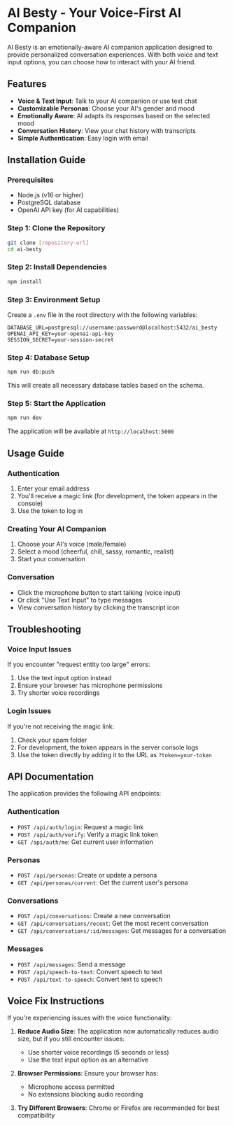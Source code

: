 # AI Besty - Your Voice-First AI Companion

AI Besty is an emotionally-aware AI companion application designed to provide personalized conversation experiences. With both voice and text input options, you can choose how to interact with your AI friend.

## Features

- **Voice & Text Input**: Talk to your AI companion or use text chat
- **Customizable Personas**: Choose your AI's gender and mood
- **Emotionally Aware**: AI adapts its responses based on the selected mood
- **Conversation History**: View your chat history with transcripts
- **Simple Authentication**: Easy login with email

## Installation Guide

### Prerequisites
- Node.js (v16 or higher)
- PostgreSQL database
- OpenAI API key (for AI capabilities)

### Step 1: Clone the Repository
```bash
git clone [repository-url]
cd ai-besty
```

### Step 2: Install Dependencies
```bash
npm install
```

### Step 3: Environment Setup
Create a `.env` file in the root directory with the following variables:
```
DATABASE_URL=postgresql://username:password@localhost:5432/ai_besty
OPENAI_API_KEY=your-openai-api-key
SESSION_SECRET=your-session-secret
```

### Step 4: Database Setup
```bash
npm run db:push
```
This will create all necessary database tables based on the schema.

### Step 5: Start the Application
```bash
npm run dev
```
The application will be available at `http://localhost:5000`

## Usage Guide

### Authentication
1. Enter your email address
2. You'll receive a magic link (for development, the token appears in the console)
3. Use the token to log in

### Creating Your AI Companion
1. Choose your AI's voice (male/female)
2. Select a mood (cheerful, chill, sassy, romantic, realist)
3. Start your conversation

### Conversation
- Click the microphone button to start talking (voice input)
- Or click "Use Text Input" to type messages
- View conversation history by clicking the transcript icon

## Troubleshooting

### Voice Input Issues
If you encounter "request entity too large" errors:
1. Use the text input option instead
2. Ensure your browser has microphone permissions
3. Try shorter voice recordings

### Login Issues
If you're not receiving the magic link:
1. Check your spam folder
2. For development, the token appears in the server console logs
3. Use the token directly by adding it to the URL as `?token=your-token`

## API Documentation

The application provides the following API endpoints:

### Authentication
- `POST /api/auth/login`: Request a magic link
- `POST /api/auth/verify`: Verify a magic link token
- `GET /api/auth/me`: Get current user information

### Personas
- `POST /api/personas`: Create or update a persona
- `GET /api/personas/current`: Get the current user's persona

### Conversations
- `POST /api/conversations`: Create a new conversation
- `GET /api/conversations/recent`: Get the most recent conversation
- `GET /api/conversations/:id/messages`: Get messages for a conversation

### Messages
- `POST /api/messages`: Send a message
- `POST /api/speech-to-text`: Convert speech to text
- `POST /api/text-to-speech`: Convert text to speech

## Voice Fix Instructions

If you're experiencing issues with the voice functionality:

1. **Reduce Audio Size**: The application now automatically reduces audio size, but if you still encounter issues:
   - Use shorter voice recordings (5 seconds or less)
   - Use the text input option as an alternative

2. **Browser Permissions**: Ensure your browser has:
   - Microphone access permitted
   - No extensions blocking audio recording

3. **Try Different Browsers**: Chrome or Firefox are recommended for best compatibility
